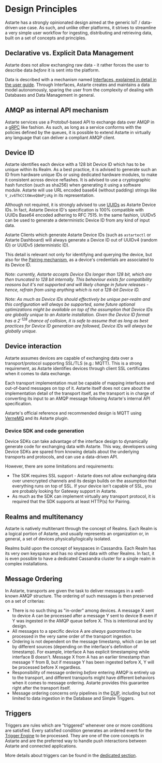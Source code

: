# Design Principles

Astarte has a strongly opinionated design aimed at the generic IoT / data-driven use case. As such, and unlike other platforms, it strives to streamline a very simple user workflow for ingesting, distributing and retrieving data, built on a set of concepts and principles.

## Declarative vs. Explicit Data Management

Astarte does not allow exchanging raw data - it rather forces the user to describe data _before_ it is sent into the platform.

Data is described with a mechanism named [Interfaces, explained in detail in the user guide](030-interface.html). Through Interfaces, Astarte creates and maintains a data model autonomously, sparing the user from the complexity of dealing with Databases and Data Management in general.

## AMQP as internal API mechanism

Astarte services use a Protobuf-based API to exchange data over AMQP in a [gRPC](https://grpc.io/) like fashion. As such, as long as a service conforms with the policies defined by the queues, it is possible to extend Astarte in virtually any language that can deliver a compliant AMQP client.

## Device ID

Astarte identifies each device with a 128 bit Device ID which has to be unique within its Realm. As a best practice, it is advised to generate such an ID from hardware unique IDs or using dedicated hardware modules, to make it consistent across device reflashes. It is advised to use a cryptographic hash function (such as sha256) when generating it using a software module. Astarte will use URL encoded base64 (without padding) strings like `V_zv6ThCCtXWveQ8mPjsKg` in its representation.

Although not required, it is strongly advised to use [UUIDs](https://en.wikipedia.org/wiki/Universally_unique_identifier) as Astarte Device IDs. In fact, Astarte Device ID's specification is 100% compatible with UUIDs Base64 encoded adhering to RFC 7515. In the same fashion, UUIDv5 can be used to generate a deterministic Device ID from any kind of input data.

Astarte Clients which generate Astarte Device IDs (such as `astartectl` or Astarte Dashboard) will always generate a Device ID out of UUIDv4 (random ID) or UUIDv5 (deterministic ID).

This detail is relevant not only for identifying and querying the device, but also for the [Pairing mechanism](050-pairing_mechanism.html), as a device's credentials are associated to its Device ID.

*Note: currently, Astarte accepts Device IDs longer than 128 bit, which are then truncated to 128 bit internally. This behaviour exists for compatibility reasons but it's not supported and will likely change in future releases - hence, refrain from using anything which is not a 128-bit Device ID.*

*Note: As much as Device IDs should effectively be unique per-realm and this configuration will always be supported, some future optional optimizations might be available on top of the assumption that Device IDs are globally unique to an Astarte installation. Given the Device ID format has a 2<sup>-128</sup> chance of collision, it is safe to assume that as long as best practices for Device ID generation are followed, Device IDs will always be globally unique.*

## Device interaction

Astarte assumes devices are capable of exchanging data over a transport/protocol supporting SSL/TLS (e.g.: MQTT). This is a strong requirement, as Astarte identifies devices through client SSL certificates when it comes to data exchange.

Each transport implementation must be capable of mapping interfaces and out-of-band messages on top of it. Astarte itself does not care about the implementation detail of the transport itself, as the transport is in charge of converting its input to an AMQP message following Astarte's internal API specification.

Astarte's official reference and recommended design is MQTT using [VerneMQ](http://vernemq.com/) and its Astarte plugin.

### Device SDK and code generation

Device SDKs can take advantage of the interface design to dynamically generate code for exchanging data with Astarte. This way, developers using Device SDKs are spared from knowing details about the underlying transports and protocols, and can use a data-driven API.

However, there are some limitations and requirements:

* The SDK requires SSL support - Astarte does not allow exchanging data over unencrypted channels and its design builds on the assumption that everything runs on top of SSL. If your device isn't capable of SSL, you are probably looking for Gateway support in Astarte.
* As much as the SDK can implement virtually any transport protocol, it is required that the SDK supports at least HTTP(s) for Pairing.

## Realms and multitenancy

Astarte is natively multitenant through the concept of Realms. Each Realm is a logical portion of Astarte, and usually represents an organization or, in general, a set of devices physically/logically isolated.

Realms build upon the concept of keyspaces in Cassandra. Each Realm has its very own keyspace and has no shared data with other Realms. In fact, it is even possible to have a dedicated Cassandra cluster for a single realm in complex installations.

## Message Ordering

In Astarte, transports are given the task to deliver messages in a well-known AMQP structure. The ordering of such messages is then preserved on a set of criterias:

* There is no such thing as "in-order" among devices. A message X sent to device A can be processed after a message Y sent to device B even if Y was ingested in the AMQP queue before X. This is intentional and by design.
* All messages to a specific device A are *always guaranteed* to be processed in the very same order of the transport ingestion.
* Ordering is not dependent on the message timestamp, which can be set by different sources (depending on the interface's definition of timestamp). For example, interface A has explicit timestamping while interface B doesn't. Message X from A has an earlier timestamp than message Y from B, but if message Y has been ingested before X, Y will be processed before X regardless.
* Responsibility of message ordering *before* entering AMQP is entirely up to the transport, and different transports might have different behaviors when it comes to message ordering. Astarte provides this guarantee right after the transport itself.
* Message ordering concerns only pipelines in the [DUP](020-components.html#data-updater-plant-dup), including but not limited to data ingestion in the Database and Simple Triggers.

## Triggers

Triggers are rules which are "triggered" whenever one or more conditions are satisfied. Every satisfied condition generates an ordered event for the [Trigger Engine](020-components.html#trigger-engine) to be processed. They are one of the core concepts in Astarte and are the preferred way to handle push interactions between Astarte and connected applications.

More details about triggers can be found in the [dedicated section](060-triggers.html).
